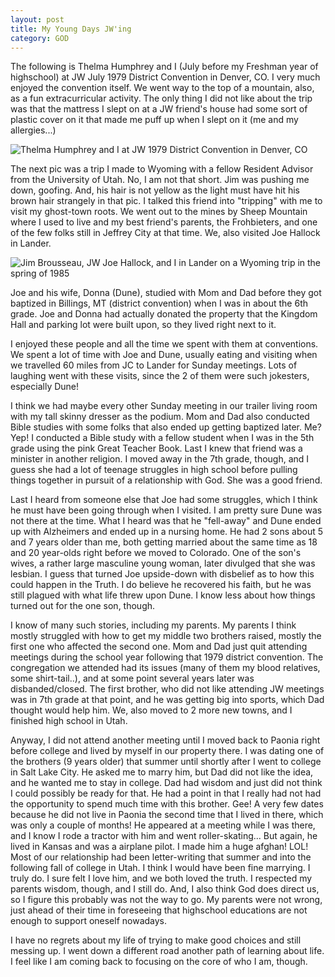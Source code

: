 ```yaml
---
layout: post
title: My Young Days JW'ing
category: GOD
---
```


The following is Thelma Humphrey and I (July before my Freshman year of highschool) at JW July 1979 District Convention in Denver, CO. I very much enjoyed the convention itself. We went way to the top of a mountain, also, as a fun extracurricular activity. The only thing I did not like about the trip was that the mattress I slept on at a JW friend's house had some sort of plastic cover on it that made me puff up when I slept on it (me and my allergies...)

![Thelma Humphrey and I at JW 1979 District Convention in Denver, CO](https://www.keepandshare.com/userpics/h/e/a/r/tnhandstraining/2020-09/sb/methelmaassembly_edited-32748589.jpg?ts=1600404694)

The next pic was a trip I made to Wyoming with a fellow Resident Advisor from the University of Utah. No, I am not that short. Jim was pushing me down, goofing. And, his hair is not yellow as the light must have hit his brown hair strangely in that pic. I talked this friend into "tripping" with me to visit my ghost-town roots. We went out to the mines by Sheep Mountain where I used to live and my best friend's parents, the Frohbieters, and one of the few folks still in Jeffrey City at that time. We, also visited Joe Hallock in Lander. 

![Jim Brousseau, JW Joe Hallock, and I in Lander on a Wyoming trip in the spring of 1985](https://www.keepandshare.com/userpics/h/e/a/r/tnhandstraining/2020-09/sb/usrasjoehallock_edited-58937952.jpg?ts=1600404694)

Joe and his wife, Donna (Dune), studied with Mom and Dad before they got baptized in Billings, MT (district convention) when I was in about the 6th grade. Joe and Donna had actually donated the property that the Kingdom Hall and parking lot were built upon, so they lived right next to it. 

I enjoyed these people and all the time we spent with them at conventions. We spent a lot of time with Joe and Dune, usually eating and visiting when we travelled 60 miles from JC to Lander for Sunday meetings. Lots of laughing went with these visits, since the 2 of them were such jokesters, especially Dune!

I think we had maybe every other Sunday meeting in our trailer living room with my tall skinny dresser as the podium. Mom and Dad also conducted Bible studies with some folks that also ended up getting baptized later. Me? Yep! I conducted a Bible study with a fellow student when I was in the 5th grade using the pink Great Teacher Book. Last I knew that friend was a minister in another religion. I moved away in the 7th grade, though, and I guess she had a lot of teenage struggles in high school before pulling things together in pursuit of a relationship with God. She was a good friend.

Last I heard from someone else that Joe had some struggles, which I think he must have been going through when I visited. I am pretty sure Dune was not there at the time. What I heard was that he "fell-away" and Dune ended up with Alzheimers and ended up in a nursing home. He had 2 sons about 5 and 7 years older than me, both getting married about the same time as 18 and 20 year-olds right before we moved to Colorado. One of the son's wives, a rather large masculine young woman, later divulged that she was lesbian. I guess that turned Joe upside-down with disbelief as to how this could happen in the Truth. I do believe he recovered his faith, but he was still plagued with what life threw upon Dune. I know less about how things turned out for the one son, though.

I know of many such stories, including my parents. My parents I think mostly struggled with how to get my middle two brothers raised, mostly the first one who affected the second one. Mom and Dad just quit attending meetings during the school year following that 1979 district convention. The congregation we attended had its issues (many of them my blood relatives, some shirt-tail..), and at some point several years later was disbanded/closed. The first brother, who did not like attending JW meetings was in 7th grade at that point, and he was getting big into sports, which Dad thought would help him. We, also moved to 2 more new towns, and I finished high school in Utah.

Anyway, I did not attend another meeting until I moved back to Paonia right before college and lived by myself in our property there. I was dating one of the brothers (9 years older) that summer until shortly after I went to college in Salt Lake City. He asked me to marry him, but Dad did not like the idea, and he wanted me to stay in college. Dad had wisdom and just did not think I could possibly be ready for that. He had a point in that I really had not had the opportunity to spend much time with this brother. Gee! A very few dates because he did not live in Paonia the second time that I lived in there, which was only a couple of months! He appeared at a meeting while I was there, and I know I rode a tractor with him and went roller-skating... But again, he lived in Kansas and was a airplane pilot. I made him a huge afghan! LOL! Most of our relationship had been letter-writing that summer and into the following fall of college in Utah. I think I would have been fine marrying. I truly do. I sure felt I love him, and we both loved the truth. I respected my parents wisdom, though, and I still do. And, I also think God does direct us, so I figure this probably was not the way to go. My parents were not wrong, just ahead of their time in foreseeing that highschool educations are not enough to support oneself nowadays.  

I have no regrets about my life of trying to make good choices and still messing up. I went down a different road another path of learning about life. I feel like I am coming back to focusing on the core of who I am, though.

